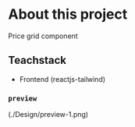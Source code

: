 # About this project

Price grid component
## Teachstack

- Frontend (reactjs-tailwind)

### `preview`

(./Design/preview-1.png)


